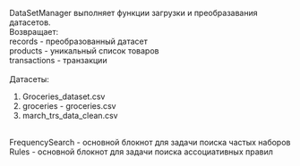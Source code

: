 DataSetManager выполняет функции загрузки и преобразавания датасетов.
<br>
Возвращает:
<br>
records - преобразованный датасет
<br>
products - уникальный список товаров
<br>
transactions - транзакции
<br>
<br>
Датасеты:
1) Groceries_dataset.csv
2) groceries - groceries.csv
3) march_trs_data_clean.csv
<br>
FrequencySearch - основной блокнот для задачи поиска частых наборов
<br>
Rules - основной блокнот для задачи поиска ассоциативных правил
